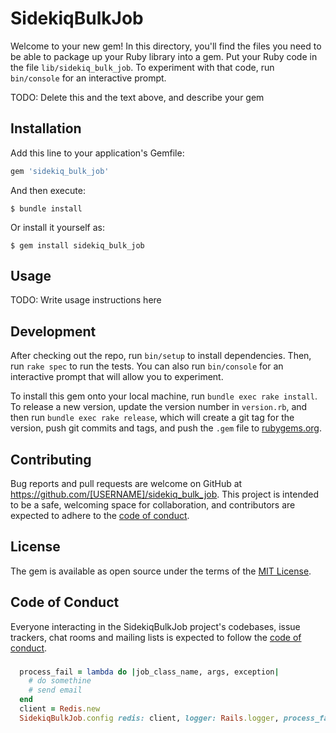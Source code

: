 # SidekiqBulkJob

Welcome to your new gem! In this directory, you'll find the files you need to be able to package up your Ruby library into a gem. Put your Ruby code in the file `lib/sidekiq_bulk_job`. To experiment with that code, run `bin/console` for an interactive prompt.

TODO: Delete this and the text above, and describe your gem

## Installation

Add this line to your application's Gemfile:

```ruby
gem 'sidekiq_bulk_job'
```

And then execute:

    $ bundle install

Or install it yourself as:

    $ gem install sidekiq_bulk_job

## Usage

TODO: Write usage instructions here

## Development

After checking out the repo, run `bin/setup` to install dependencies. Then, run `rake spec` to run the tests. You can also run `bin/console` for an interactive prompt that will allow you to experiment.

To install this gem onto your local machine, run `bundle exec rake install`. To release a new version, update the version number in `version.rb`, and then run `bundle exec rake release`, which will create a git tag for the version, push git commits and tags, and push the `.gem` file to [rubygems.org](https://rubygems.org).

## Contributing

Bug reports and pull requests are welcome on GitHub at https://github.com/[USERNAME]/sidekiq_bulk_job. This project is intended to be a safe, welcoming space for collaboration, and contributors are expected to adhere to the [code of conduct](https://github.com/[USERNAME]/sidekiq_bulk_job/blob/master/CODE_OF_CONDUCT.md).


## License

The gem is available as open source under the terms of the [MIT License](https://opensource.org/licenses/MIT).

## Code of Conduct

Everyone interacting in the SidekiqBulkJob project's codebases, issue trackers, chat rooms and mailing lists is expected to follow the [code of conduct](https://github.com/[USERNAME]/sidekiq_bulk_job/blob/master/CODE_OF_CONDUCT.md).


###
```ruby
  process_fail = lambda do |job_class_name, args, exception|
    # do somethine
    # send email
  end
  client = Redis.new
  SidekiqBulkJob.config redis: client, logger: Rails.logger, process_fail: process_fail, queue: :default, batch_size: 3000, prefix: "SidekiqBulkJob"
```
